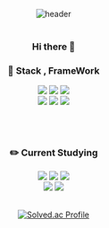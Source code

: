 <div align="center">

![header](https://capsule-render.vercel.app/api?type=cylinder&color=000000&height=150&section=header&text=BadDay&fontColor=ffffff&fontSize=70&animation=fadeIn&fontAlignY=55)
</br></br>
### Hi there 👋

### :hammer: Stack , FrameWork </br>
<img src="https://img.shields.io/badge/Python-3776AB?style=flat&logo=python&logoColor=white" />
<img src="https://img.shields.io/badge/MSSQL-CC2927?style=flat&logo=microsoftsqlserver&logoColor=white" />
<img src="https://img.shields.io/badge/Appinventor-3DDC84?style=flat&logo=android&logoColor=white" />
</br>
<img src="https://img.shields.io/badge/Github-181717?style=flat&logo=github&logoColor=white" />
<img src="https://img.shields.io/badge/VSCode-007ACC?style=flat&logo=visualstudiocode&logoColor=white" />
<img src="https://img.shields.io/badge/anaconda-44A833?style=flat&logo=anaconda&logoColor=white" />

</br></br>

### ✏️ Current Studying  </br>
<img src="https://img.shields.io/badge/Yolov8-00FFFF?style=flat&logo=yolo&logoColor=white" />
<img src="https://img.shields.io/badge/Python-3776AB?style=flat&logo=python&logoColor=white" />
<img src="https://img.shields.io/badge/Pytorch-EE4C2C?style=flat&logo=pytorch&logoColor=white" />
</br>

<img src="https://img.shields.io/badge/MSSQL-CC2927?style=flat&logo=microsoftsqlserver&logoColor=white" />
<img src="https://img.shields.io/badge/oracle-F80000?style=flat&logo=oracle&logoColor=white" />
</br></br>

[![Solved.ac Profile](http://mazassumnida.wtf/api/generate_badge?boj=badday)](https://solved.ac/badday)<br/>



</div>
<!--
**Bad-day/bad-day** is a ✨ _special_ ✨ repository because its `README.md` (this file) appears on your GitHub profile.

Here are some ideas to get you started:

- 🔭 I’m currently working on ...
- 🌱 I’m currently learning ...
- 👯 I’m looking to collaborate on ...
- 🤔 I’m looking for help with ...
- 💬 Ask me about ...
- 📫 How to reach me: ...
- 😄 Pronouns: ...
- ⚡ Fun fact: ...
-->
